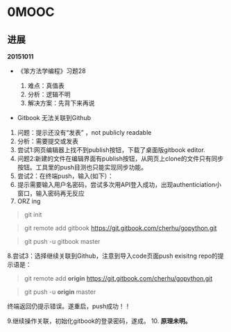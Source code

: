# 0MOOC


## 进展

 **20151011**
- 《笨方法学编程》习题28 
  1. 难点：真值表
  2. 分析：逻辑不明
  3. 解决方案：先背下来再说

- Gitbook 无法关联到Github
 1. 问题：提示还没有“发表” ，not publicly readable
 2. 分析：需要提交或发表
 3. 尝试1:网页编辑器上找不到publish按钮，下载了桌面版gitbook editor.
 4. 问题2:新建的文件在编辑界面有publish按钮，从网页上clone的文件只有同步按钮。工具里的push目测也只能实现同步功能。
 5. 尝试2：在终端push，输入(如下）：
 6. 提示需要输入用户名密码，尝试多次用API登入成功，出现authenticiation小窗口，输入密码再无反应 
 7. ORZ ing
 


> git init

>git remote add gitbook https://git.gitbook.com/cherhu/gopython.git

 >  git push -u gitbook master
  
 
  
  8.尝试3：选择继续关联到Github，注意到导入code页面push exisitng repo的提示语是：
 > git remote add **origin** https://git.gitbook.com/cherhu/gopython.git

 >  git push -u **origin** master
  
  终端返回仍提示错误。遂重启，push成功！！
  
  9.继续操作关联，初始化gitbook的登录密码，遂成。
  10. **原理未明。**
